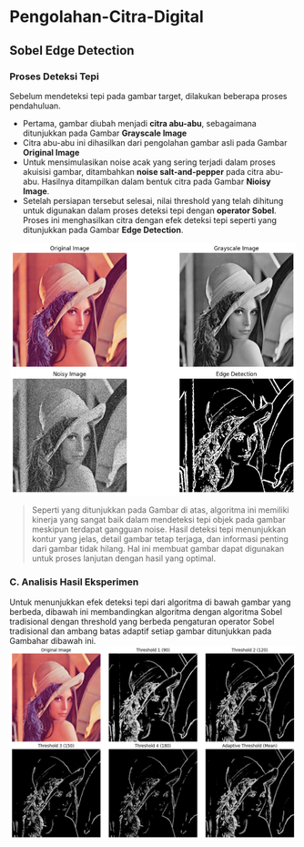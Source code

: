 # Pengolahan-Citra-Digital

## Sobel Edge Detection
### Proses Deteksi Tepi
Sebelum mendeteksi tepi pada gambar target, dilakukan beberapa proses pendahuluan.

- Pertama, gambar diubah menjadi **citra abu-abu**, sebagaimana ditunjukkan pada Gambar **Grayscale Image**
- Citra abu-abu ini dihasilkan dari pengolahan gambar asli pada Gambar **Original Image**
- Untuk mensimulasikan noise acak yang sering terjadi dalam proses akuisisi gambar, ditambahkan **noise salt-and-pepper** pada citra abu-abu. Hasilnya ditampilkan dalam bentuk citra pada Gambar **Nioisy Image**.
- Setelah persiapan tersebut selesai, nilai threshold yang telah dihitung untuk digunakan dalam proses deteksi tepi dengan **operator Sobel**. Proses ini menghasilkan citra dengan efek deteksi tepi seperti yang ditunjukkan pada Gambar **Edge Detection**.
  
![Contoh Gambar](hasil/Edge_Detection_Process.jpg "Ini adalah contoh gambar")

> Seperti yang ditunjukkan pada Gambar di atas, algoritma ini memiliki kinerja yang sangat baik dalam mendeteksi tepi objek pada gambar meskipun terdapat gangguan noise. Hasil deteksi tepi menunjukkan kontur yang jelas, detail gambar tetap terjaga, dan informasi penting dari gambar tidak hilang. Hal ini membuat gambar dapat digunakan untuk proses lanjutan dengan hasil yang optimal.

### C. Analisis Hasil Eksperimen
Untuk menunjukkan efek deteksi tepi dari algoritma di bawah gambar yang berbeda, dibawah ini membandingkan algoritma dengan algoritma Sobel tradisional dengan threshold yang berbeda pengaturan operator Sobel tradisional dan ambang batas adaptif setiap gambar ditunjukkan pada Gambahar dibawah ini.
![Contoh Gambar](hasil/Edge_Detection_Different_Threshold.jpg "Ini adalah contoh gambar")
